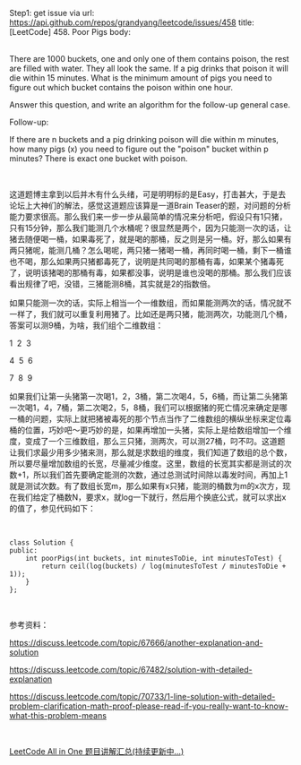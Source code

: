 Step1: get issue via url: https://api.github.com/repos/grandyang/leetcode/issues/458 
 title:[LeetCode] 458. Poor Pigs 
 body:  
  

There are 1000 buckets, one and only one of them contains poison, the rest are filled with water. They all look the same. If a pig drinks that poison it will die within 15 minutes. What is the minimum amount of pigs you need to figure out which bucket contains the poison within one hour.

Answer this question, and write an algorithm for the follow-up general case.

Follow-up:

If there are n buckets and a pig drinking poison will die within m minutes, how many pigs (x) you need to figure out the "poison" bucket within p minutes? There is exact one bucket with poison.

 

这道题博主拿到以后并木有什么头绪，可是明明标的是Easy，打击甚大，于是去论坛上大神们的解法，感觉这道题应该算是一道Brain Teaser的题，对问题的分析能力要求很高。那么我们来一步一步从最简单的情况来分析吧，假设只有1只猪，只有15分钟，那么我们能测几个水桶呢？很显然是两个，因为只能测一次的话，让猪去随便喝一桶，如果毒死了，就是喝的那桶，反之则是另一桶。好，那么如果有两只猪呢，能测几桶？怎么喝呢，两只猪一猪喝一桶，再同时喝一桶，剩下一桶谁也不喝，那么如果两只猪都毒死了，说明是共同喝的那桶有毒，如果某个猪毒死了，说明该猪喝的那桶有毒，如果都没事，说明是谁也没喝的那桶。那么我们应该看出规律了吧，没错，三猪能测8桶，其实就是2的指数倍。

如果只能测一次的话，实际上相当一个一维数组，而如果能测两次的话，情况就不一样了，我们就可以重复利用猪了。比如还是两只猪，能测两次，功能测几个桶，答案可以测9桶，为啥，我们组个二维数组：

1  2  3

4  5  6

7  8  9

如果我们让第一头猪第一次喝1，2，3桶，第二次喝4，5，6桶，而让第二头猪第一次喝1，4，7桶，第二次喝2，5，8桶，我们可以根据猪的死亡情况来确定是哪一桶的问题，实际上就把猪被毒死的那个节点当作了二维数组的横纵坐标来定位毒桶的位置，巧妙吧～更巧妙的是，如果再增加一头猪，实际上是给数组增加一个维度，变成了一个三维数组，那么三只猪，测两次，可以测27桶，叼不叼。这道题让我们求最少用多少猪来测，那么就是求数组的维度，我们知道了数组的总个数，所以要尽量增加数组的长宽，尽量减少维度。这里，数组的长宽其实都是测试的次数+1，所以我们首先要确定能测的次数，通过总测试时间除以毒发时间，再加上1就是测试次数。有了数组长宽m，那么如果有x只猪，能测的桶数为m的x次方，现在我们给定了桶数N，要求x，就log一下就行，然后用个换底公式，就可以求出x的值了，参见代码如下：

 
    
    
    class Solution {
    public:
        int poorPigs(int buckets, int minutesToDie, int minutesToTest) {
            return ceil(log(buckets) / log(minutesToTest / minutesToDie + 1));
        }
    };

 

参考资料：

<https://discuss.leetcode.com/topic/67666/another-explanation-and-solution>

<https://discuss.leetcode.com/topic/67482/solution-with-detailed-explanation>

<https://discuss.leetcode.com/topic/70733/1-line-solution-with-detailed-problem-clarification-math-proof-please-read-if-you-really-want-to-know-what-this-problem-means>

 

[LeetCode All in One 题目讲解汇总(持续更新中...)](http://www.cnblogs.com/grandyang/p/4606334.html) 
